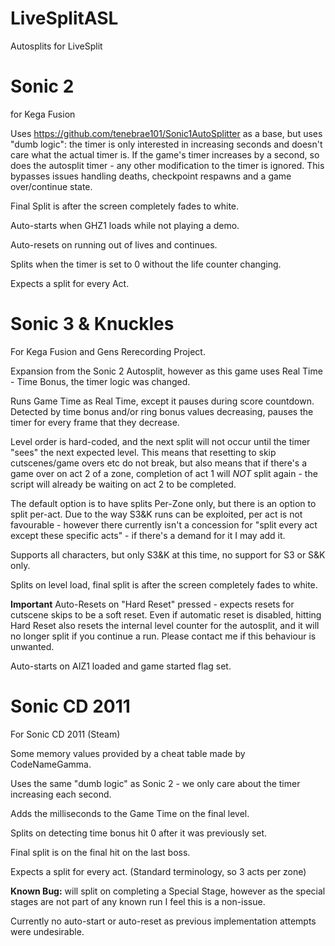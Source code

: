 # LiveSplitASL
Autosplits for LiveSplit

# Sonic 2
for Kega Fusion

Uses https://github.com/tenebrae101/Sonic1AutoSplitter as a base, but uses "dumb logic": the timer is only interested in increasing seconds and doesn't care what the actual timer is. If the game's timer increases by a second, so does the autosplit timer - any other modification to the timer is ignored. This bypasses issues handling deaths, checkpoint respawns and a game over/continue state.

Final Split is after the screen completely fades to white.

Auto-starts when GHZ1 loads while not playing a demo.

Auto-resets on running out of lives and continues.

Splits when the timer is set to 0 without the life counter changing.

Expects a split for every Act.


# Sonic 3 & Knuckles
For Kega Fusion and Gens Rerecording Project.

Expansion from the Sonic 2 Autosplit, however as this game uses Real Time - Time Bonus, the timer logic was changed.

Runs Game Time as Real Time, except it pauses during score countdown. Detected by time bonus and/or ring bonus values decreasing, pauses the timer for every frame that they decrease.

Level order is hard-coded, and the next split will not occur until the timer "sees" the next expected level. This means that resetting to skip cutscenes/game overs etc do not break, but also means that if there's a game over on act 2 of a zone, completion of act 1 will *NOT* split again - the script will already be waiting on act 2 to be completed.

The default option is to have splits Per-Zone only, but there is an option to split per-act. Due to the way S3&K runs can be exploited, per act is not favourable - however there currently isn't a concession for "split every act except these specific acts" - if there's a demand for it I may add it.

Supports all characters, but only S3&K at this time, no support for S3 or S&K only.

Splits on level load, final split is after the screen completely fades to white.

**Important** Auto-Resets on "Hard Reset" pressed - expects resets for cutscene skips to be a soft reset. Even if automatic reset is disabled, hitting Hard Reset also resets the internal level counter for the autosplit, and it will no longer split if you continue a run. Please contact me if this behaviour is unwanted.

Auto-starts on AIZ1 loaded and game started flag set.


# Sonic CD 2011
For Sonic CD 2011 (Steam)

Some memory values provided by a cheat table made by CodeNameGamma.

Uses the same "dumb logic" as Sonic 2 - we only care about the timer increasing each second.

Adds the milliseconds to the Game Time on the final level.

Splits on detecting time bonus hit 0 after it was previously set.

Final split is on the final hit on the last boss.

Expects a split for every act. (Standard terminology, so 3 acts per zone)

**Known Bug:** will split on completing a Special Stage, however as the special stages are not part of any known run I feel this is a non-issue.

Currently no auto-start or auto-reset as previous implementation attempts were undesirable.
